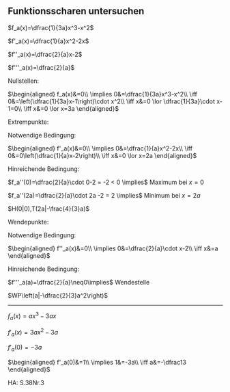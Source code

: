## Funktionsscharen untersuchen

$f_a(x)=\dfrac{1}{3a}x^3-x^2$

$f'_a(x)=\dfrac{1}{a}x^2-2x$

$f''_a(x)=\dfrac{2}{a}x-2$

$f'''_a(x)=\dfrac{2}{a}$

Nullstellen:

$\begin{aligned}
f_a(x)&=0\\
\implies 0&=\dfrac{1}{3a}x^3-x^2\\
\iff 0&=\left(\dfrac{1}{3a}x-1\right)\cdot x^2\\
\iff x&=0 \lor \dfrac{1}{3a}\cdot x-1=0\\
\iff x&=0 \lor x=3a
\end{aligned}$

Extrempunkte:

Notwendige Bedingung:

$\begin{aligned}
f'_a(x)&=0\\
\implies 0&=\dfrac{1}{a}x^2-2x\\
\iff 0&=0\left(\dfrac{1}{a}x-2\right)\\
\iff x&=0 \lor x=2a
\end{aligned}$

Hinreichende Bedingung:

$f_a''(0)=\dfrac{2}{a}\cdot 0-2 = -2 < 0 \implies$ Maximum bei $x=0$

$f_a''(2a)=\dfrac{2}{a}\cdot 2a -2 = 2 \implies$ Minimum bei $x=2a$

$H(0|0),T(2a|-\frac{4}{3}a)$

Wendepunkte:

Notwendige Bedingung:

$\begin{aligned}
f''_a(x)&=0\\
\implies 0&=\dfrac{2}{a}\cdot x-2\\
\iff x&=a
\end{aligned}$

Hinreichende Bedingung:

$f'''_a(a)=\dfrac{2}{a}\neq0\implies$ Wendestelle

$WP\left(a|-\dfrac{2}{3}a^2\right)$

---

$f_a(x)=ax^3-3ax$

$f'_a(x)=3ax^2-3a$

$f'_a(0)=-3a$

$\begin{aligned}
f'_a(0)&=1\\
\implies 1&=-3a\\
\iff a&=-\dfrac13
\end{aligned}$

HA: S.38Nr.3